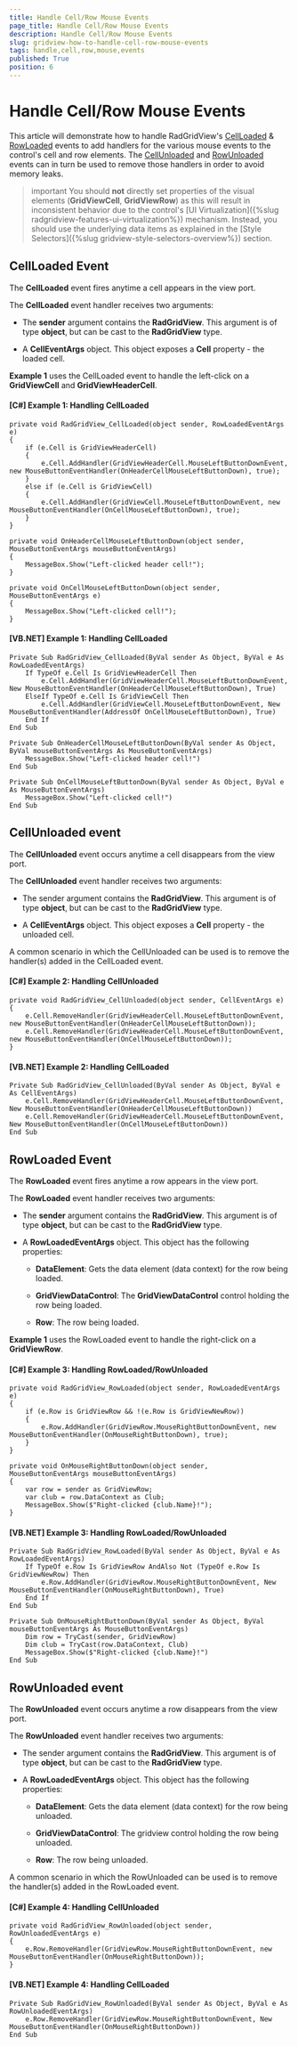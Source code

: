 ```yaml
---
title: Handle Cell/Row Mouse Events
page_title: Handle Cell/Row Mouse Events
description: Handle Cell/Row Mouse Events
slug: gridview-how-to-handle-cell-row-mouse-events
tags: handle,cell,row,mouse,events
published: True
position: 6
---
```


# Handle Cell/Row Mouse Events

This article will demonstrate how to handle RadGridView's [CellLoaded](#cellloaded-event) & [RowLoaded](#rowloaded-event) events to add handlers for the various mouse events to the control's cell and row elements. The [CellUnloaded](#cellunloaded-event) and [RowUnloaded](#rowunloaded-event) events can in turn be used to remove those handlers in order to avoid memory leaks.

>important You should **not** directly set properties of the visual elements (**GridViewCell**, **GridViewRow**) as this will result in inconsistent behavior due to the control's [UI Virtualization]({%slug radgridview-features-ui-virtualization%}) mechanism. Instead, you should use the underlying data items as explained in the [Style Selectors]({%slug gridview-style-selectors-overview%}) section.

## CellLoaded Event

The **CellLoaded** event fires anytime a cell appears in the view port.

The **CellLoaded** event handler receives two arguments:

* The **sender** argument contains the **RadGridView**. This argument is of type **object**, but can be cast to the **RadGridView** type.

* A **CellEventArgs** object. This object exposes a **Cell** property - the loaded cell.

**Example 1** uses the CellLoaded event to handle the left-click on a **GridViewCell** and **GridViewHeaderCell**.

#### __[C#] Example 1: Handling CellLoaded__

	private void RadGridView_CellLoaded(object sender, RowLoadedEventArgs e)  
	{  
		if (e.Cell is GridViewHeaderCell)
		{
			e.Cell.AddHandler(GridViewHeaderCell.MouseLeftButtonDownEvent, new MouseButtonEventHandler(OnHeaderCellMouseLeftButtonDown), true);
		}
		else if (e.Cell is GridViewCell)
		{
			e.Cell.AddHandler(GridViewCell.MouseLeftButtonDownEvent, new MouseButtonEventHandler(OnCellMouseLeftButtonDown), true);
		}
	}

	private void OnHeaderCellMouseLeftButtonDown(object sender, MouseButtonEventArgs mouseButtonEventArgs)
	{
	    MessageBox.Show("Left-clicked header cell!");
	}

	private void OnCellMouseLeftButtonDown(object sender, MouseButtonEventArgs e)
	{
		MessageBox.Show("Left-clicked cell!");
	}

#### __[VB.NET] Example 1: Handling CellLoaded__

	Private Sub RadGridView_CellLoaded(ByVal sender As Object, ByVal e As RowLoadedEventArgs)
		If TypeOf e.Cell Is GridViewHeaderCell Then
			e.Cell.AddHandler(GridViewHeaderCell.MouseLeftButtonDownEvent, New MouseButtonEventHandler(OnHeaderCellMouseLeftButtonDown), True)
		ElseIf TypeOf e.Cell Is GridViewCell Then
			e.Cell.AddHandler(GridViewCell.MouseLeftButtonDownEvent, New MouseButtonEventHandler(AddressOf OnCellMouseLeftButtonDown), True)
		End If
	End Sub

	Private Sub OnHeaderCellMouseLeftButtonDown(ByVal sender As Object, ByVal mouseButtonEventArgs As MouseButtonEventArgs)
		MessageBox.Show("Left-clicked header cell!")
	End Sub

	Private Sub OnCellMouseLeftButtonDown(ByVal sender As Object, ByVal e As MouseButtonEventArgs)
		MessageBox.Show("Left-clicked cell!")
	End Sub

## CellUnloaded event

The **CellUnloaded** event occurs anytime a cell disappears from the view port.

The **CellUnloaded** event handler receives two arguments:

* The sender argument contains the **RadGridView**. This argument is of type **object**, but can be cast to the **RadGridView** type.

* A **CellEventArgs** object. This object exposes a **Cell** property - the unloaded cell.

A common scenario in which the CellUnloaded can be used is to remove the handler(s) added in the CellLoaded event.

#### __[C#] Example 2: Handling CellUnloaded__

	private void RadGridView_CellUnloaded(object sender, CellEventArgs e)
	{
		e.Cell.RemoveHandler(GridViewHeaderCell.MouseLeftButtonDownEvent, new MouseButtonEventHandler(OnHeaderCellMouseLeftButtonDown));
		e.Cell.RemoveHandler(GridViewHeaderCell.MouseLeftButtonDownEvent, new MouseButtonEventHandler(OnCellMouseLeftButtonDown));
	}

#### __[VB.NET] Example 2: Handling CellLoaded__

	Private Sub RadGridView_CellUnloaded(ByVal sender As Object, ByVal e As CellEventArgs)
		e.Cell.RemoveHandler(GridViewHeaderCell.MouseLeftButtonDownEvent, New MouseButtonEventHandler(OnHeaderCellMouseLeftButtonDown))
		e.Cell.RemoveHandler(GridViewHeaderCell.MouseLeftButtonDownEvent, New MouseButtonEventHandler(OnCellMouseLeftButtonDown))
	End Sub

## RowLoaded Event

The **RowLoaded** event fires anytime a row appears in the view port.

The **RowLoaded** event handler receives two arguments:

* The **sender** argument contains the **RadGridView**. This argument is of type **object**, but can be cast to the **RadGridView** type.

* A **RowLoadedEventArgs** object. This object has the following properties:

	* **DataElement**: Gets the data element (data context) for the row being loaded.
	
	* **GridViewDataControl**: The **GridViewDataControl** control holding the row being loaded.
	
	* **Row**: The row being loaded.

**Example 1** uses the RowLoaded event to handle the right-click on a **GridViewRow**.

#### __[C#] Example 3: Handling RowLoaded/RowUnloaded__

	private void RadGridView_RowLoaded(object sender, RowLoadedEventArgs e)  
	{  
		if (e.Row is GridViewRow && !(e.Row is GridViewNewRow))  
	    {  
	    	e.Row.AddHandler(GridViewRow.MouseRightButtonDownEvent, new MouseButtonEventHandler(OnMouseRightButtonDown), true);
	    }  
	}

	private void OnMouseRightButtonDown(object sender, MouseButtonEventArgs mouseButtonEventArgs)
	{
		var row = sender as GridViewRow;
		var club = row.DataContext as Club;
		MessageBox.Show($"Right-clicked {club.Name}!");
	}

#### __[VB.NET] Example 3: Handling RowLoaded/RowUnloaded__

	Private Sub RadGridView_RowLoaded(ByVal sender As Object, ByVal e As RowLoadedEventArgs)
		If TypeOf e.Row Is GridViewRow AndAlso Not (TypeOf e.Row Is GridViewNewRow) Then
			e.Row.AddHandler(GridViewRow.MouseRightButtonDownEvent, New MouseButtonEventHandler(OnMouseRightButtonDown), True)
		End If
	End Sub

	Private Sub OnMouseRightButtonDown(ByVal sender As Object, ByVal mouseButtonEventArgs As MouseButtonEventArgs)
		Dim row = TryCast(sender, GridViewRow)
		Dim club = TryCast(row.DataContext, Club)
		MessageBox.Show($"Right-clicked {club.Name}!")
	End Sub

## RowUnloaded event

The **RowUnloaded** event occurs anytime a row disappears from the view port.

The **RowUnloaded** event handler receives two arguments:

* The sender argument contains the **RadGridView**. This argument is of type **object**, but can be cast to the **RadGridView** type.

* A **RowLoadedEventArgs** object. This object has the following properties:

	* **DataElement**: Gets the data element (data context) for the row being unloaded.

	* **GridViewDataControl**: The gridview control holding the row being unloaded.

	* **Row**: The row being unloaded.

A common scenario in which the RowUnloaded can be used is to remove the handler(s) added in the RowLoaded event.

#### __[C#] Example 4: Handling CellUnloaded__

	private void RadGridView_RowUnloaded(object sender, RowUnloadedEventArgs e)
	{
		e.Row.RemoveHandler(GridViewRow.MouseRightButtonDownEvent, new MouseButtonEventHandler(OnMouseRightButtonDown));
	}

#### __[VB.NET] Example 4: Handling CellLoaded__

	Private Sub RadGridView_RowUnloaded(ByVal sender As Object, ByVal e As RowUnloadedEventArgs)
		e.Row.RemoveHandler(GridViewRow.MouseRightButtonDownEvent, New MouseButtonEventHandler(OnMouseRightButtonDown))
	End Sub